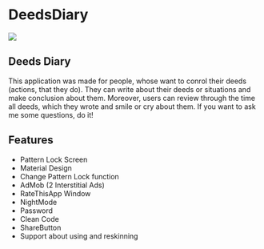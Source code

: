 # DeedsDiary
<p><img src="https://www.codester.com/static/uploads/items/000/011/11688/preview-xl.jpg"/></p>

<h2>Deeds Diary</h2>
This application was made for people, whose want to conrol their deeds (actions, that they do). They can write about their deeds or situations and make conclusion about them. Moreover, users can review through the time all deeds, which they wrote and smile or cry about them. If you want to ask me some questions, do it! 

<div class="panel-heading bg-white-only b-light b-b font-bold ">
<h2 class="h4 font-bold">Features</h2>
</div>
<div class="panel-body item-description text-md text-wordbreak">
<ul>
<li>Pattern Lock Screen</li>
<li>Material Design</li>
<li>Change&nbsp;Pattern Lock function</li>
<li>AdMob (2 Interstitial&nbsp;Ads)</li>
<li>RateThisApp&nbsp;Window</li>
<li>NightMode</li>
<li>Password</li>
  <li>Clean Code</li>
<li>ShareButton</li>
<li>Support about using and reskinning</li>
</ul>
</div>
